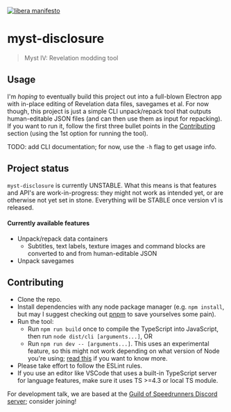 [![libera manifesto](https://img.shields.io/badge/libera-manifesto-lightgrey.svg)](https://liberamanifesto.com)

# myst-disclosure

> Myst IV: Revelation modding tool

## Usage

I'm _hoping_ to eventually build this project out into a full-blown Electron app with in-place editing of Revelation data files, savegames et al. For now though, this project is just a simple CLI unpack/repack tool that outputs human-editable JSON files (and can then use them as input for repacking). If you want to run it, follow the first three bullet points in the [Contributing](#contributing) section (using the 1st option for running the tool).

TODO: add CLI documentation; for now, use the `-h` flag to get usage info.

## Project status

`myst-disclosure` is currently UNSTABLE. What this means is that features and API's are work-in-progress: they might not work as intended yet, or are otherwise not yet set in stone. Everything will be STABLE once version v1 is released.

#### Currently available features

* Unpack/repack data containers
  * Subtitles, text labels, texture images and command blocks are converted to and from human-editable JSON
* Unpack savegames

## Contributing

* Clone the repo.
* Install dependencies with any node package manager (e.g. `npm install`, but may I suggest checking out [pnpm](https://pnpm.io/) to save yourselves some pain).
* Run the tool:
  * Run `npm run build` once to compile the TypeScript into JavaScript, then run `node dist/cli [arguments...]`, OR
  * Run `npm run dev -- [arguments...]`. This uses an experimental feature, so this might not work depending on what version of Node you're using; [read this](https://github.com/TypeStrong/ts-node/issues/1007) if you want to know more.
* Please take effort to follow the ESLint rules.
* If you use an editor like VSCode that uses a built-in TypeScript server for language features, make sure it uses TS >=4.3 or local TS module.

For development talk, we are based at the [Guild of Speedrunners Discord server](https://discord.gg/pQzhkaT); consider joining!
